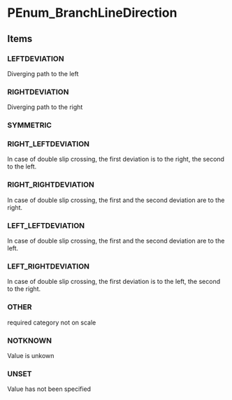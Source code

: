 # PEnum_BranchLineDirection


<!-- end of short definition -->
## Items

### LEFTDEVIATION
Diverging path to the left

### RIGHTDEVIATION
Diverging path to the right

### SYMMETRIC


### RIGHT_LEFTDEVIATION
In case of double slip crossing, the first deviation is to the right, the second to the left.

### RIGHT_RIGHTDEVIATION
In case of double slip crossing, the first and the second deviation are to the right.

### LEFT_LEFTDEVIATION
In case of double slip crossing, the first and the second deviation are to the left.

### LEFT_RIGHTDEVIATION
In case of double slip crossing, the first deviation is to the left, the second to the right.

### OTHER
required category not on scale

### NOTKNOWN
Value is unkown

### UNSET
Value has not been specified
